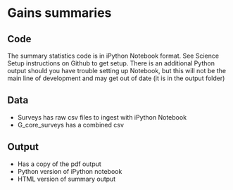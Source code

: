 # Gains summaries


## Code
The summary statistics code is in iPython Notebook format. See Science Setup instructions on Github to get setup. There is an additional Python output should you have trouble setting up Notebook, but this will not be the main line of development and may get out of date (it is in the output folder)

## Data
- Surveys has raw csv files to ingest with iPython Notebook
- G_core_surveys has a combined csv

## Output
- Has a copy of the pdf output 
- Python version of iPython notebook
- HTML version of summary output

